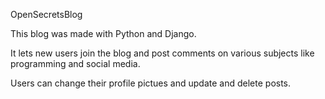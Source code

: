 OpenSecretsBlog
 
This blog was made with Python and Django.
 
It lets new users join the blog and post comments on various subjects like programming and social media.
 
Users can change their profile pictues and update and delete posts.

